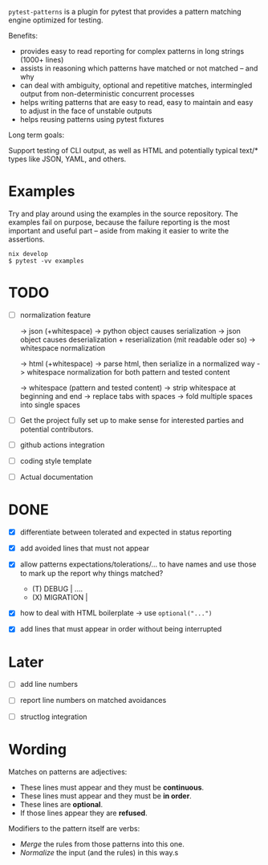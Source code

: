 `pytest-patterns` is a plugin for pytest that provides a pattern matching
engine optimized for testing.

Benefits:

* provides easy to read reporting for complex patterns in long strings (1000+ lines)
* assists in reasoning which patterns have matched or not matched – and why
* can deal with ambiguity, optional and repetitive matches, intermingled
  output from non-deterministic concurrent processes
* helps writing patterns that are easy to read, easy to maintain and
  easy to adjust in the face of unstable outputs
* helps reusing patterns using pytest fixtures

Long term goals:

Support testing of CLI output, as well as HTML and potentially typical text/*
types like JSON, YAML, and others.

# Examples




Try and play around using the examples in the source repository. The
examples fail on purpose, because the failure reporting is the most important
and useful part – aside from making it easier to write the assertions.

```shell
nix develop
$ pytest -vv examples
```


# TODO

* [ ] normalization feature

	-> json (+whitespace)
		-> python object causes serialization
		-> json object causes deserialization + reserialization (mit readable oder so)
		-> whitespace normalization

	-> html (+whitespace)
		-> parse html, then serialize in a normalized way
		-> whitespace normalization for both pattern and tested content

	-> whitespace (pattern and tested content)
		-> strip whitespace at beginning and end
		-> replace tabs with spaces
		-> fold multiple spaces into single spaces

* [ ] Get the project fully set up to make sense for interested parties and
      potential contributors.

* [ ] github actions integration

* [ ] coding style template

* [ ] Actual documentation

# DONE

* [x] differentiate between tolerated and expected in status reporting

* [x] add avoided lines that must not appear

* [x] allow patterns expectations/tolerations/... to have names and use those to mark up the report why things matched?

    * (T) DEBUG     | ....
    * (X) MIGRATION |

* [x] how to deal with HTML boilerplate -> use `optional("...")`

* [x] add  lines that must appear in order without being interrupted

# Later

* [ ] add line numbers

* [ ] report line numbers on matched avoidances

* [ ] structlog integration


# Wording


Matches on patterns are adjectives:

* These lines must appear and they must be **continuous**.
* These lines must appear and they must be **in order**.
* These lines are **optional**.
* If those lines appear they are **refused**.

Modifiers to the pattern itself are verbs:

* *Merge* the rules from those patterns into this one.
* *Normalize* the input (and the rules) in this way.s
